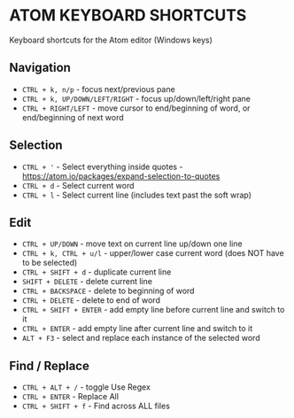 # ATOM KEYBOARD SHORTCUTS
Keyboard shortcuts for the Atom editor (Windows keys)

## Navigation
* `CTRL + k, n/p` - focus next/previous pane
* `CTRL + k, UP/DOWN/LEFT/RIGHT` - focus up/down/left/right pane
* `CTRL + RIGHT/LEFT` - move cursor to end/beginning of word, or end/beginning of next word

## Selection
* `CTRL + '` - Select everything inside quotes - https://atom.io/packages/expand-selection-to-quotes
* `CTRL + d` - Select current word
* `CTRL + l` - Select current line (includes text past the soft wrap)

## Edit
* `CTRL + UP/DOWN` - move text on current line up/down one line
* `CTRL + k, CTRL + u/l` - upper/lower case current word (does NOT have to be selected)
* `CTRL + SHIFT + d` - duplicate current line
* `SHIFT + DELETE` - delete current line
* `CTRL + BACKSPACE` - delete to beginning of word
* `CTRL + DELETE` - delete to end of word
* `CTRL + SHIFT + ENTER` - add empty line before current line and switch to it
* `CTRL + ENTER` - add empty line after current line and switch to it
* `ALT + F3` - select and replace each instance of the selected word

## Find / Replace
* `CTRL + ALT + /` - toggle Use Regex
* `CTRL + ENTER` - Replace All
* `CTRL + SHIFT + f` - Find across ALL files
